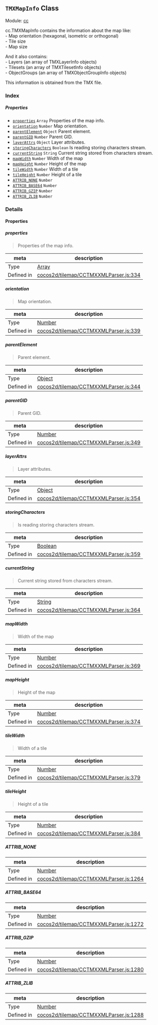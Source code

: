 ## `TMXMapInfo` Class



Module: [cc](../modules/cc.md)


<p>cc.TMXMapInfo contains the information about the map like: <br/>
- Map orientation (hexagonal, isometric or orthogonal)<br/>
- Tile size<br/>
- Map size</p>

<p>And it also contains: <br/>
- Layers (an array of TMXLayerInfo objects)<br/>
- Tilesets (an array of TMXTilesetInfo objects) <br/>
- ObjectGroups (an array of TMXObjectGroupInfo objects) </p>

<p>This information is obtained from the TMX file. </p>



### Index

##### Properties

  - [`properties`](#properties) `Array` Properties of the map info.
  - [`orientation`](#orientation) `Number` Map orientation.
  - [`parentElement`](#parentelement) `Object` Parent element.
  - [`parentGID`](#parentgid) `Number` Parent GID.
  - [`layerAttrs`](#layerattrs) `Object` Layer attributes.
  - [`storingCharacters`](#storingcharacters) `Boolean` Is reading storing characters stream.
  - [`currentString`](#currentstring) `String` Current string stored from characters stream.
  - [`mapWidth`](#mapwidth) `Number` Width of the map
  - [`mapHeight`](#mapheight) `Number` Height of the map
  - [`tileWidth`](#tilewidth) `Number` Width of a tile
  - [`tileHeight`](#tileheight) `Number` Height of a tile
  - [`ATTRIB_NONE`](#attribnone) `Number` 
  - [`ATTRIB_BASE64`](#attribbase64) `Number` 
  - [`ATTRIB_GZIP`](#attribgzip) `Number` 
  - [`ATTRIB_ZLIB`](#attribzlib) `Number` 





### Details


#### Properties


##### properties

> Properties of the map info.

| meta | description |
|------|-------------|
| Type | <a href="https://developer.mozilla.org/en/JavaScript/Reference/Global_Objects/Array" class="crosslink external" target="_blank">Array</a> |
| Defined in | [cocos2d/tilemap/CCTMXXMLParser.js:334](https://github.com/cocos-creator/engine/blob/26031bddd1aecdbf9bbdebe19ecaa672b1c35061/cocos2d/tilemap/CCTMXXMLParser.js#L334) |



##### orientation

> Map orientation.

| meta | description |
|------|-------------|
| Type | <a href="https://developer.mozilla.org/en/JavaScript/Reference/Global_Objects/Number" class="crosslink external" target="_blank">Number</a> |
| Defined in | [cocos2d/tilemap/CCTMXXMLParser.js:339](https://github.com/cocos-creator/engine/blob/26031bddd1aecdbf9bbdebe19ecaa672b1c35061/cocos2d/tilemap/CCTMXXMLParser.js#L339) |



##### parentElement

> Parent element.

| meta | description |
|------|-------------|
| Type | <a href="https://developer.mozilla.org/en/JavaScript/Reference/Global_Objects/Object" class="crosslink external" target="_blank">Object</a> |
| Defined in | [cocos2d/tilemap/CCTMXXMLParser.js:344](https://github.com/cocos-creator/engine/blob/26031bddd1aecdbf9bbdebe19ecaa672b1c35061/cocos2d/tilemap/CCTMXXMLParser.js#L344) |



##### parentGID

> Parent GID.

| meta | description |
|------|-------------|
| Type | <a href="https://developer.mozilla.org/en/JavaScript/Reference/Global_Objects/Number" class="crosslink external" target="_blank">Number</a> |
| Defined in | [cocos2d/tilemap/CCTMXXMLParser.js:349](https://github.com/cocos-creator/engine/blob/26031bddd1aecdbf9bbdebe19ecaa672b1c35061/cocos2d/tilemap/CCTMXXMLParser.js#L349) |



##### layerAttrs

> Layer attributes.

| meta | description |
|------|-------------|
| Type | <a href="https://developer.mozilla.org/en/JavaScript/Reference/Global_Objects/Object" class="crosslink external" target="_blank">Object</a> |
| Defined in | [cocos2d/tilemap/CCTMXXMLParser.js:354](https://github.com/cocos-creator/engine/blob/26031bddd1aecdbf9bbdebe19ecaa672b1c35061/cocos2d/tilemap/CCTMXXMLParser.js#L354) |



##### storingCharacters

> Is reading storing characters stream.

| meta | description |
|------|-------------|
| Type | <a href="https://developer.mozilla.org/en/JavaScript/Reference/Global_Objects/Boolean" class="crosslink external" target="_blank">Boolean</a> |
| Defined in | [cocos2d/tilemap/CCTMXXMLParser.js:359](https://github.com/cocos-creator/engine/blob/26031bddd1aecdbf9bbdebe19ecaa672b1c35061/cocos2d/tilemap/CCTMXXMLParser.js#L359) |



##### currentString

> Current string stored from characters stream.

| meta | description |
|------|-------------|
| Type | <a href="https://developer.mozilla.org/en/JavaScript/Reference/Global_Objects/String" class="crosslink external" target="_blank">String</a> |
| Defined in | [cocos2d/tilemap/CCTMXXMLParser.js:364](https://github.com/cocos-creator/engine/blob/26031bddd1aecdbf9bbdebe19ecaa672b1c35061/cocos2d/tilemap/CCTMXXMLParser.js#L364) |



##### mapWidth

> Width of the map

| meta | description |
|------|-------------|
| Type | <a href="https://developer.mozilla.org/en/JavaScript/Reference/Global_Objects/Number" class="crosslink external" target="_blank">Number</a> |
| Defined in | [cocos2d/tilemap/CCTMXXMLParser.js:369](https://github.com/cocos-creator/engine/blob/26031bddd1aecdbf9bbdebe19ecaa672b1c35061/cocos2d/tilemap/CCTMXXMLParser.js#L369) |



##### mapHeight

> Height of the map

| meta | description |
|------|-------------|
| Type | <a href="https://developer.mozilla.org/en/JavaScript/Reference/Global_Objects/Number" class="crosslink external" target="_blank">Number</a> |
| Defined in | [cocos2d/tilemap/CCTMXXMLParser.js:374](https://github.com/cocos-creator/engine/blob/26031bddd1aecdbf9bbdebe19ecaa672b1c35061/cocos2d/tilemap/CCTMXXMLParser.js#L374) |



##### tileWidth

> Width of a tile

| meta | description |
|------|-------------|
| Type | <a href="https://developer.mozilla.org/en/JavaScript/Reference/Global_Objects/Number" class="crosslink external" target="_blank">Number</a> |
| Defined in | [cocos2d/tilemap/CCTMXXMLParser.js:379](https://github.com/cocos-creator/engine/blob/26031bddd1aecdbf9bbdebe19ecaa672b1c35061/cocos2d/tilemap/CCTMXXMLParser.js#L379) |



##### tileHeight

> Height of a tile

| meta | description |
|------|-------------|
| Type | <a href="https://developer.mozilla.org/en/JavaScript/Reference/Global_Objects/Number" class="crosslink external" target="_blank">Number</a> |
| Defined in | [cocos2d/tilemap/CCTMXXMLParser.js:384](https://github.com/cocos-creator/engine/blob/26031bddd1aecdbf9bbdebe19ecaa672b1c35061/cocos2d/tilemap/CCTMXXMLParser.js#L384) |



##### ATTRIB_NONE

> 

| meta | description |
|------|-------------|
| Type | <a href="https://developer.mozilla.org/en/JavaScript/Reference/Global_Objects/Number" class="crosslink external" target="_blank">Number</a> |
| Defined in | [cocos2d/tilemap/CCTMXXMLParser.js:1264](https://github.com/cocos-creator/engine/blob/26031bddd1aecdbf9bbdebe19ecaa672b1c35061/cocos2d/tilemap/CCTMXXMLParser.js#L1264) |



##### ATTRIB_BASE64

> 

| meta | description |
|------|-------------|
| Type | <a href="https://developer.mozilla.org/en/JavaScript/Reference/Global_Objects/Number" class="crosslink external" target="_blank">Number</a> |
| Defined in | [cocos2d/tilemap/CCTMXXMLParser.js:1272](https://github.com/cocos-creator/engine/blob/26031bddd1aecdbf9bbdebe19ecaa672b1c35061/cocos2d/tilemap/CCTMXXMLParser.js#L1272) |



##### ATTRIB_GZIP

> 

| meta | description |
|------|-------------|
| Type | <a href="https://developer.mozilla.org/en/JavaScript/Reference/Global_Objects/Number" class="crosslink external" target="_blank">Number</a> |
| Defined in | [cocos2d/tilemap/CCTMXXMLParser.js:1280](https://github.com/cocos-creator/engine/blob/26031bddd1aecdbf9bbdebe19ecaa672b1c35061/cocos2d/tilemap/CCTMXXMLParser.js#L1280) |



##### ATTRIB_ZLIB

> 

| meta | description |
|------|-------------|
| Type | <a href="https://developer.mozilla.org/en/JavaScript/Reference/Global_Objects/Number" class="crosslink external" target="_blank">Number</a> |
| Defined in | [cocos2d/tilemap/CCTMXXMLParser.js:1288](https://github.com/cocos-creator/engine/blob/26031bddd1aecdbf9bbdebe19ecaa672b1c35061/cocos2d/tilemap/CCTMXXMLParser.js#L1288) |






